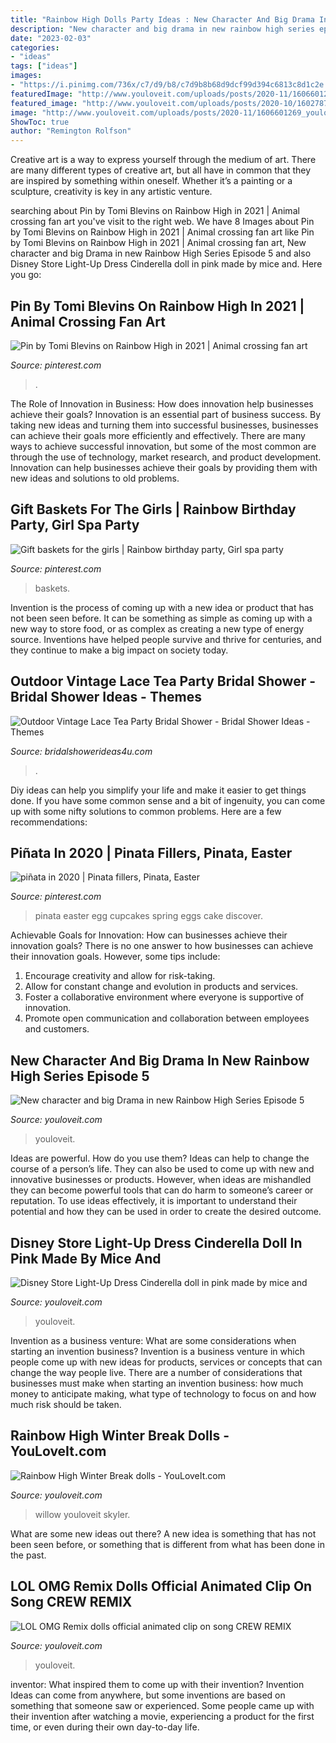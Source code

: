 ```yaml
---
title: "Rainbow High Dolls Party Ideas : New Character And Big Drama In New Rainbow High Series Episode 5"
description: "New character and big drama in new rainbow high series episode 5"
date: "2023-02-03"
categories:
- "ideas"
tags: ["ideas"]
images:
- "https://i.pinimg.com/736x/c7/d9/b8/c7d9b8b68d9dcf99d394c6813c8d1c2e.jpg"
featuredImage: "http://www.youloveit.com/uploads/posts/2020-11/1606601269_youloveit_com_disney_store_light_up_dress_cinderella_pink_dress02.jpg"
featured_image: "http://www.youloveit.com/uploads/posts/2020-10/1602787587_youloveit_com_lol_omg_remix_animated_pictures5.jpg"
image: "http://www.youloveit.com/uploads/posts/2020-11/1606601269_youloveit_com_disney_store_light_up_dress_cinderella_pink_dress02.jpg"
ShowToc: true
author: "Remington Rolfson"
---
```



Creative art is a way to express yourself through the medium of art. There are many different types of creative art, but all have in common that they are inspired by something within oneself. Whether it’s a painting or a sculpture, creativity is key in any artistic venture.

	

		
searching about Pin by Tomi Blevins on Rainbow High in 2021 | Animal crossing fan art you've visit to the right web. We have 8 Images about Pin by Tomi Blevins on Rainbow High in 2021 | Animal crossing fan art like Pin by Tomi Blevins on Rainbow High in 2021 | Animal crossing fan art, New character and big Drama in new Rainbow High Series Episode 5 and also Disney Store Light-Up Dress Cinderella doll in pink made by mice and. Here you go:
		
    
## Pin By Tomi Blevins On Rainbow High In 2021 | Animal Crossing Fan Art

<img loading=lazy src="https://i.pinimg.com/736x/c7/d9/b8/c7d9b8b68d9dcf99d394c6813c8d1c2e.jpg" onerror="this.onerror=null;this.src='https://tse1.mm.bing.net/th?id=OIP.pFq6mF4RmS5zuwirNpOB6gHaHW&amp;pid=15.1';" alt="Pin by Tomi Blevins on Rainbow High in 2021 | Animal crossing fan art">

_Source: pinterest.com_

>. 

	

The Role of Innovation in Business: How does innovation help businesses achieve their goals?
Innovation is an essential part of business success. By taking new ideas and turning them into successful businesses, businesses can achieve their goals more efficiently and effectively. There are many ways to achieve successful innovation, but some of the most common are through the use of technology, market research, and product development. Innovation can help businesses achieve their goals by providing them with new ideas and solutions to old problems.

    
## Gift Baskets For The Girls | Rainbow Birthday Party, Girl Spa Party

<img loading=lazy src="https://i.pinimg.com/originals/b1/3a/9a/b13a9a7866f5dd6532fc70b3251390cb.jpg" onerror="this.onerror=null;this.src='https://tse1.mm.bing.net/th?id=OIP.Qbr4FMWnysbp-lOe6vjxhwHaJ4&amp;pid=15.1';" alt="Gift baskets for the girls | Rainbow birthday party, Girl spa party">

_Source: pinterest.com_

>baskets. 

	

Invention is the process of coming up with a new idea or product that has not been seen before. It can be something as simple as coming up with a new way to store food, or as complex as creating a new type of energy source. Inventions have helped people survive and thrive for centuries, and they continue to make a big impact on society today.

    
## Outdoor Vintage Lace Tea Party Bridal Shower - Bridal Shower Ideas - Themes

<img loading=lazy src="https://www.bridalshowerideas4u.com/wp-content/uploads/2016/04/Outdoor-Vintage-Lace-Tea-Party-Bridal-Shower-Guest-Tables.jpg" onerror="this.onerror=null;this.src='https://tse1.mm.bing.net/th?id=OIP.k4SfaHbeNVDiF8ZOGWG2SgHaLH&amp;pid=15.1';" alt="Outdoor Vintage Lace Tea Party Bridal Shower - Bridal Shower Ideas - Themes">

_Source: bridalshowerideas4u.com_

>. 

	

Diy ideas can help you simplify your life and make it easier to get things done. If you have some common sense and a bit of ingenuity, you can come up with some nifty solutions to common problems. Here are a few recommendations: 

    
## Piñata In 2020 | Pinata Fillers, Pinata, Easter

<img loading=lazy src="https://i.pinimg.com/736x/7b/f4/0a/7bf40ad2e1f6a81d1542bcd74287ee57.jpg" onerror="this.onerror=null;this.src='https://tse2.mm.bing.net/th?id=OIP.580Un00YqG8A4NkfV3F8sAHaKB&amp;pid=15.1';" alt="piñata in 2020 | Pinata fillers, Pinata, Easter">

_Source: pinterest.com_

>pinata easter egg cupcakes spring eggs cake discover. 

	

Achievable Goals for Innovation: How can businesses achieve their innovation goals?
There is no one answer to how businesses can achieve their innovation goals. However, some tips include:
1. Encourage creativity and allow for risk-taking.
2. Allow for constant change and evolution in products and services.
3. Foster a collaborative environment where everyone is supportive of innovation. 
4. Promote open communication and collaboration between employees and customers.

    
## New Character And Big Drama In New Rainbow High Series Episode 5

<img loading=lazy src="http://www.youloveit.com/uploads/posts/2020-11/medium/1606515934_youloveit_com_rainbow-high_animated_series_second-outfits4.jpg" onerror="this.onerror=null;this.src='https://tse2.mm.bing.net/th?id=OIP.X__rxxf8CGSB5mdgj3LFvwHaEK&amp;pid=15.1';" alt="New character and big Drama in new Rainbow High Series Episode 5">

_Source: youloveit.com_

>youloveit. 

	

Ideas are powerful. How do you use them?
Ideas can help to change the course of a person’s life. They can also be used to come up with new and innovative businesses or products. However, when ideas are mishandled they can become powerful tools that can do harm to someone’s career or reputation. To use ideas effectively, it is important to understand their potential and how they can be used in order to create the desired outcome.

    
## Disney Store Light-Up Dress Cinderella Doll In Pink Made By Mice And

<img loading=lazy src="http://www.youloveit.com/uploads/posts/2020-11/1606601269_youloveit_com_disney_store_light_up_dress_cinderella_pink_dress02.jpg" onerror="this.onerror=null;this.src='https://tse2.mm.bing.net/th?id=OIP.sQDKyKkUg0udhS2szW7miAHaO0&amp;pid=15.1';" alt="Disney Store Light-Up Dress Cinderella doll in pink made by mice and">

_Source: youloveit.com_

>youloveit. 

	

Invention as a business venture: What are some considerations when starting an invention business?
Invention is a business venture in which people come up with new ideas for products, services or concepts that can change the way people live. There are a number of considerations that businesses must make when starting an invention business: how much money to anticipate making, what type of technology to focus on and how much risk should be taken.

    
## Rainbow High Winter Break Dolls - YouLoveIt.com

<img loading=lazy src="https://www.youloveit.com/uploads/posts/2021-04/medium/1618054604_youloveit_com_rainbow_high_winter_break_dolls09.jpg" onerror="this.onerror=null;this.src='https://tse1.mm.bing.net/th?id=OIP.PDSmRBJt7Os8FLiI30cWJwHaGF&amp;pid=15.1';" alt="Rainbow High Winter Break dolls - YouLoveIt.com">

_Source: youloveit.com_

>willow youloveit skyler. 

	

What are some new ideas out there?
A new idea is something that has not been seen before, or something that is different from what has been done in the past.

    
## LOL OMG Remix Dolls Official Animated Clip On Song CREW REMIX

<img loading=lazy src="http://www.youloveit.com/uploads/posts/2020-10/1602787587_youloveit_com_lol_omg_remix_animated_pictures5.jpg" onerror="this.onerror=null;this.src='https://tse3.mm.bing.net/th?id=OIP.Y6mGnoNcTweoE1w9j0MnwgHaEN&amp;pid=15.1';" alt="LOL OMG Remix dolls official animated clip on song CREW REMIX">

_Source: youloveit.com_

>youloveit. 

	

inventor: What inspired them to come up with their invention?
Invention Ideas can come from anywhere, but some inventions are based on something that someone saw or experienced. Some people came up with their invention after watching a movie, experiencing a product for the first time, or even during their own day-to-day life.

